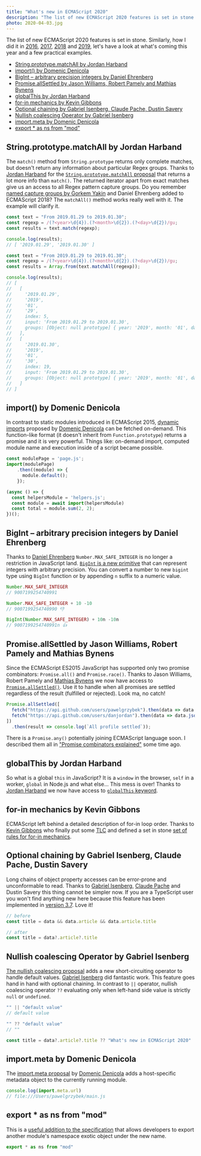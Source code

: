 ```yaml
---
title: "What's new in ECMAScript 2020"
description: "The list of new ECMAScript 2020 features is set in stone. Let’s have a look at what’s coming this year and a few practical examples."
photo: 2020-04-03.jpg
---
```


The list of new ECMAScript 2020 features is set in stone. Similarly, how I did it in [2016](https://pawelgrzybek.com/whats-new-in-ecmascript-2016-es7/), [2017](https://pawelgrzybek.com/whats-new-in-ecmascript-2017/), [2018](https://pawelgrzybek.com/whats-new-in-ecmascript-2018/) and [2019](https://pawelgrzybek.com/whats-new-in-ecmascript-2019/), let's have a look at what's coming this year and a few practical examples.

- [String.prototype.matchAll by Jordan Harband](#stringprototypematchall-by-jordan-harband)
- [import() by Domenic Denicola](#import-by-domenic-denicola)
- [BigInt – arbitrary precision integers by Daniel Ehrenberg](#bigint--arbitrary-precision-integers-by-daniel-ehrenberg)
- [Promise.allSettled by Jason Williams, Robert Pamely and  Mathias Bynens](#promiseallsettled-by-jason-williams-robert-pamely-and--mathias-bynens)
- [globalThis by Jordan Harband](#globalthis-by-jordan-harband)
- [for-in mechanics by Kevin Gibbons](#for-in-mechanics-by-kevin-gibbons)
- [Optional chaining by Gabriel Isenberg, Claude Pache, Dustin Savery](#optional-chaining-by-gabriel-isenberg-claude-pache-dustin-savery)
- [Nullish coalescing Operator by Gabriel Isenberg](#nullish-coalescing-operator-by-gabriel-isenberg)
- [import.meta by Domenic Denicola](#importmeta-by-domenic-denicola)
- [export * as ns from "mod"](#export--as-ns-from-mod)

## String.prototype.matchAll by Jordan Harband

The `match()` method from `String.prototype` returns only complete matches, but doesn't return any information about particular Regex groups. Thanks to [Jordan Harband](https://twitter.com/ljharb) for the [`String.prototype.matchAll` proposal](https://github.com/tc39/proposal-string-matchall) that returns a lot more info than `match()`. The returned iterator apart from exact matches give us an access to all Regex pattern capture groups. Do you remember [named capture groups by Gorkem Yakin](https://pawelgrzybek.com/whats-new-in-ecmascript-2018/#regexp-named-capture-groups-by-gorkem-yakin-and-daniel-ehrenberg) and Daniel Ehrenberg added to ECMAScript 2018? The `matchAll()` method works really well with it. The example will clarify it.

```js
const text = "From 2019.01.29 to 2019.01.30";
const regexp = /(?<year>\d{4}).(?<month>\d{2}).(?<day>\d{2})/gu;
const results = text.match(regexp);

console.log(results);
// [ '2019.01.29', '2019.01.30' ]
```

```js
const text = "From 2019.01.29 to 2019.01.30";
const regexp = /(?<year>\d{4}).(?<month>\d{2}).(?<day>\d{2})/gu;
const results = Array.from(text.matchAll(regexp));

console.log(results);
// [
//   [
//     '2019.01.29',
//     '2019',
//     '01',
//     '29',
//     index: 5,
//     input: 'From 2019.01.29 to 2019.01.30',
//     groups: [Object: null prototype] { year: '2019', month: '01', day: '29' }
//   ],
//   [
//     '2019.01.30',
//     '2019',
//     '01',
//     '30',
//     index: 19,
//     input: 'From 2019.01.29 to 2019.01.30',
//     groups: [Object: null prototype] { year: '2019', month: '01', day: '30' }
//   ]
// ]
```

## import() by Domenic Denicola

In contrast to static modules introduced in ECMAScript 2015, [dynamic imports](https://github.com/tc39/proposal-dynamic-import) proposed by [Domenic Denicola](https://twitter.com/domenic) can be fetched on-demand. This function-like format (it doesn't inherit from `Function.prototype`) returns a promise and it is very powerful. Things like: on-demand import, computed module name and execution inside of a script became possible.

```js
const modulePage = 'page.js';
import(modulePage)
    .then((module) => {
      module.default();
    });
```

```js
(async () => {
  const helpersModule = 'helpers.js';
  const module = await import(helpersModule)
  const total = module.sum(2, 2);
})();
```

## BigInt – arbitrary precision integers by Daniel Ehrenberg

Thanks to [Daniel Ehrenberg](https://twitter.com/littledan) `Number.MAX_SAFE_INTEGER` is no longer a restriction in JavaScript land. [`BigInt` is a new primitive](https://github.com/tc39/proposal-bigint) that can represent integers with arbitrary precision. You can convert a number to new `bigint` type using `BigInt` function or by appending `n` suffix to a numeric value.

```js
Number.MAX_SAFE_INTEGER
// 9007199254740991

Number.MAX_SAFE_INTEGER + 10 -10
// 9007199254740990 👎

BigInt(Number.MAX_SAFE_INTEGER) + 10n -10n
// 9007199254740991n 👍
```

## Promise.allSettled by Jason Williams, Robert Pamely and  Mathias Bynens

Since the ECMAScript ES2015 JavaScript has supported only two promise combinators: `Promise.all()` and `Promise.race()`. Thanks to Jason Williams, Robert Pamely and  [Mathias Bynens](https://twitter.com/mathias) we now have access to [`Promise.allSettled()`](https://github.com/tc39/proposal-promise-allSettled). Use it to handle when all promises are settled regardless of the result (fulfilled or rejected). Look ma, no catch!

```js
Promise.allSettled([
  fetch("https://api.github.com/users/pawelgrzybek").then(data => data.json()),
  fetch("https://api.github.com/users/danjordan").then(data => data.json())
])
  .then(result => console.log(`All profile settled`));
```

There is a `Promise.any()` potentially joining ECMAScript language soon. I described them all in ["Promise combinators explained"](https://pawelgrzybek.com/promise-combinators-explained/) some time ago.

## globalThis by Jordan Harband

So what is a global `this` in JavaScript? It is a `window` in the browser, `self` in a worker, `global` in Node.js and what else… This mess is over! Thanks to [Jordan Harband](https://twitter.com/ljharb) we now have access to [`globalThis` keyword](https://github.com/tc39/proposal-global).

## for-in mechanics by Kevin Gibbons

ECMAScript left behind a detailed description of for-in loop order. Thanks to [Kevin Gibbons](https://twitter.com/bakkoting) who finally put some [TLC](https://www.urbandictionary.com/define.php?term=TLC) and defined a set in stone [set of rules for for-in mechanics](https://github.com/bakkot/for-in-exploration).

## Optional chaining by Gabriel Isenberg, Claude Pache, Dustin Savery

Long chains of object property accesses can be error-prone and unconformable to read. Thanks to [Gabriel Isenberg](https://twitter.com/the_gisenberg), [Claude Pache](https://github.com/claudepache) and Dustin Savery this thing cannot be simpler now. If you are a TypeScript user you won't find anything new here because this feature has been implemented in [version 3.7](https://www.typescriptlang.org/docs/handbook/release-notes/typescript-3-7.html#optional-chaining). Love it!

```js
// before
const title = data && data.article && data.article.title

// after
const title = data?.article?.title
```

## Nullish coalescing Operator by Gabriel Isenberg

[The nullish coalescing proposal](https://github.com/tc39/proposal-nullish-coalescing) adds a new short-circuiting operator to handle default values. [Gabriel Isenberg](https://twitter.com/the_gisenberg) did fantastic work. This feature goes hand in hand with optional chaining. In contrast to `||` operator, nullish coalescing operator `??` evaluating only when left-hand side value is strictly `null` or `undefined`.

```js
"" || "default value"
// default value

"" ?? "default value"
// ""
```

```js
const title = data?.article?.title ?? "What's new in ECMAScript 2020"
```

## import.meta by Domenic Denicola

The [import.meta proposal](https://github.com/tc39/proposal-import-meta) by [Domenic Denicola](https://twitter.com/domenic) adds a host-specific metadata object to the currently running module. 

```js
console.log(import.meta.url)
// file:///Users/pawelgrzybek/main.js
```

## export * as ns from "mod"

This is a [useful addition to the specification](https://spectranaut.github.io/proposal-export-ns-from/) that allows developers to export another module's namespace exotic object under the new name.

```js
export * as ns from "mod"
```
